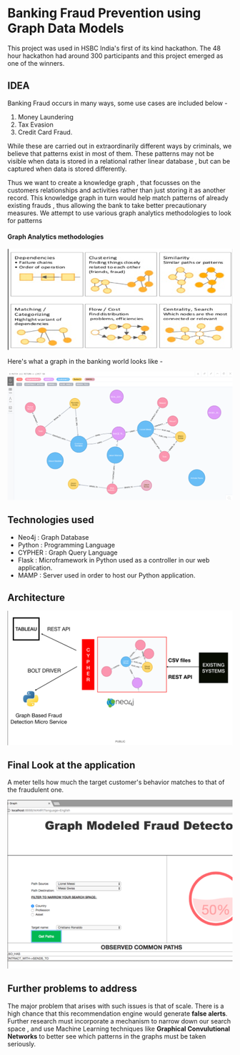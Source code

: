 # Banking Fraud Prevention using Graph Data Models

This project was used in HSBC India's first of its kind hackathon. The 48 hour hackathon had around 300 participants and this project emerged as one of the winners. 

## IDEA

Banking Fraud occurs in many ways, some use cases are included below - 

1. Money Laundering
2. Tax Evasion 
3. Credit Card Fraud.

While these are carried out in extraordinarily different ways by criminals, we believe that patterns exist in most of them. These patterns may not be visible when data is stored in a relational rather linear database , but can be captured when data is stored differently. 

Thus we want to create a knowledge graph , that focusses on the customers relationships and activities rather than just storing it as another record. This knowledge graph in turn would help match patterns of already existing frauds , thus allowing the bank to take better precautionary measures. We attempt to use various graph analytics methodologies to look for patterns

#### Graph Analytics methodologies
![](images/graphpatterns.png)

Here's what a graph in the banking world looks like -

![](images/graph.png)


## Technologies used

-   Neo4j : Graph Database
-   Python : Programming Language
-   CYPHER : Graph Query Language
-   Flask : Microframework in Python used as a controller in our web application.
-   MAMP : Server used in order to host our Python application.

## Architecture

![](images/Architecture.png)

## Final Look at the application

A meter tells how much the target customer's behavior matches to that of the fraudulent one. 

![](images/app.png)

## Further problems to address

The major problem that arises with such issues is that of scale. There is a high chance that this recommendation engine would generate **false alerts**. Further research must incorporate a mechanism to narrow down our search space , and use Machine Learning techniques like **Graphical Convulutional Networks** to better see which patterns in the graphs must be taken seriously. 
